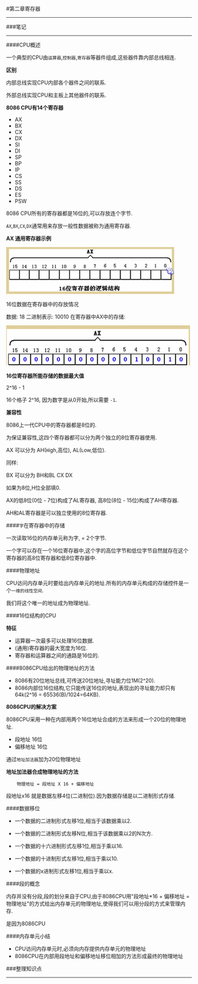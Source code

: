 #第二章寄存器

---

###笔记

---

####CPU概述

一个典型的CPU由`运算器`,`控制器`,`寄存器`等器件组成,这些器件靠内部总线相连.

**区别**

内部总线实现CPU内部各个器件之间的联系.

外部总线实现CPU和主板上其他器件的联系.

**8086 CPU有14个寄存器**

* AX
* BX
* CX
* DX
* SI
* DI
* SP
* BP
* IP
* CS
* SS
* DS
* ES
* PSW

8086 CPU所有的寄存器都是16位的,可以存放连个字节.

`AX`,`BX`,`CX`,`DX`通常用来存放一般性数据被称为通用寄存器.

**AX 通用寄存器示例**

![ax](./images/2-1.png "ax")

16位数据在寄存器中的存放情况

数据: 18
二进制表示: 10010
在寄存器中AX中的存储:

![ax](./images/2-2.png "ax")

**16位寄存器所能存储的数据最大值**

2^16 - 1

16个格子 2^16, 因为数字是从0开始,所以需要 `-1`.

**兼容性**

8086上一代CPU中的寄存器都是8位的.

为保证兼容性,这四个寄存器都可以分为两个独立的8位寄存器使用.

AX 可以分为 AH(`H`igh,高位), AL(`L`ow,低位).

同样:

BX 可以分为 BH和BL
CX
DX

如果为8位,H位全部填0.

AX的低8位(0位 - 7位)构成了AL寄存器, 高8位(8位 - 15位)构成了AH寄存器.

AH和AL寄存器是可以独立使用的8位寄存器.

####`字`在寄存器中的存储

一次读取16位的内存单元称为字, = 2个字节.

一个字可以存在一个16位寄存器中,这个字的高位字节和低位字节自然就存在这个寄存器的高8位寄存器和低8位寄存器中.

####物理地址

CPU访问内存单元时要给出内存单元的地址.所有的内存单元构成的存储控件是一个`一维的线性空间`.

我们将这个唯一的地址成为物理地址.

####16位结构的CPU

**特征**

* 运算器一次最多可以处理16位数据.
* (通用)寄存器的最大宽度为16位.
* 寄存器和运算器之间的通路是16位的.

####8086CPU给出的物理地址的方法

* 8086有20位地址总线,可传送20位地址,寻址能力位1M(2^20).
* 8086内部位16位结构,它只能传送16位的地址,表现出的寻址能力却只有64k(2^16 = 65536(B)/1024=64KB).

**8086CPU的解决方案**

8086CPU采用一种在内部用两个16位地址合成的方法来形成一个20位的物理地址.

* 段地址 16位
* 偏移地址 16位

通过`地址加法器`加为20位物理地址

**地址加法器合成物理地址的方法**

		物理地址 = 段地址 X 16 + 偏移地址
		
段地址x16 就是数据左移4位(二进制位).因为数据存储是以二进制形式存储.

####数据移位

* 一个数据的二进制形式左移1位,相当于该数据乘以2.
* 一个数据的二进制形式左移N位,相当于该数据乘以2的N次方.

* 一个数据的十六进制形式左移1位,相当于乘以16.
* 一个数据的十进制形式左移1位,相当于乘以10.
* 一个数据的x进制形式左移1位,相当于乘以x.

####段的概念

内存并没有分段,段的划分来自于CPU,由于8086CPU用"段地址*16 + 偏移地址 = 物理地址"的方式给出内存单元的物理地址,使得我们可以用分段的方式来管理内存.

是因为8086CPU

####内存单元小结

* CPU访问内存单元时,必须向内存提供内存单元的物理地址
* 8086CPU在内部用段地址和偏移地址移位相加的方法形成最终的物理地址

###整理知识点

---